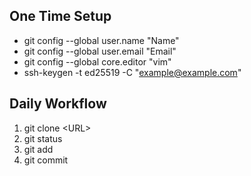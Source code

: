 One Time Setup
---
- git config --global user.name "Name"
- git config --global user.email "Email"
- git config --global core.editor "vim"
- ssh-keygen -t ed25519 -C "example@example.com"

Daily Workflow
---
1. git clone \<URL\>
2. git status
3. git add <filename>
4. git commit
